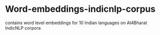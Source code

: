 # Word-embeddings-indicnlp-corpus
contains word level embeddings for 10 Indian languages on AI4Bharat IndicNLP corpora

